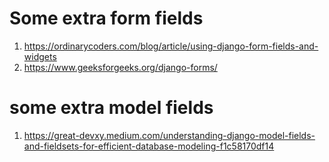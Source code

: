 # Some extra form fields
1. https://ordinarycoders.com/blog/article/using-django-form-fields-and-widgets
2. https://www.geeksforgeeks.org/django-forms/

# some extra model fields
1. https://great-devxy.medium.com/understanding-django-model-fields-and-fieldsets-for-efficient-database-modeling-f1c58170df14
